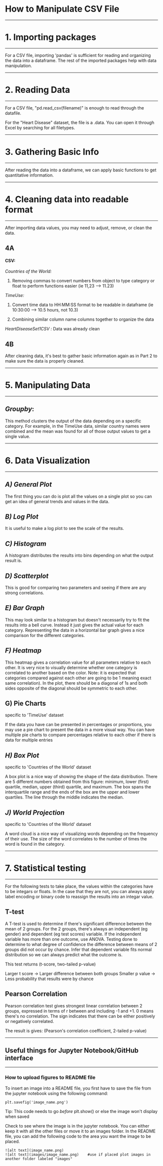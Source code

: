 # How to Manipulate CSV File



***

# 1. Importing packages

***

For a CSV file, importing 'pandas' is sufficient for reading and organizing the data into a dataframe. The rest of the imported packages help with data manipulation. 



***

# 2. Reading Data

***

For a CSV file, "pd.read_csv(filename)" is enough to read through the datafile.

For the "Heart Disease" dataset, the file is a .data. You can open it through Excel by searching for all filetypes.



***

# 3. Gathering Basic Info

***

After reading the data into a dataframe, we can apply basic functions to get quantitative information.



        
***

# 4. Cleaning data into readable format

***

After importing data values, you may need to adjust, remove, or clean the data.


## 4A

#### CSV:

*Countries of the World:* 

1. Removing commas to convert numbers from object to type category or float to perform functions easier (ie 11,23 --> 11.23)



*TimeUse:* 

1. Convert time data to HH:MM:SS format to be readable in dataframe (ie 10:30:00 -->  10.5 hours, not 10.3)


2. Combining similar column name columns together to organize the data 



*HeartDiseaseSet1CSV :* Data was already clean



## 4B

After cleaning data, it's best to gather basic information again as in Part 2 to make sure the data is properly cleaned. 




***

# 5. Manipulating Data

***


## *Groupby*: 

This method clusters the output of the data depending on a specific category. For example, in the TimeUse data, similar country names were combined and the mean was found for all of those output values to get a single value.




***

# 6. Data Visualization

***


## *A) General Plot*

The first thing you can do is plot all the values on a single plot so you can get an idea of general trends and values in the data.




## *B) Log Plot*

It is useful to make a log plot to see the scale of the results.

  


## *C) Histogram*

A histogram distributes the results into bins depending on what the output result is.

   


## *D) Scatterplot*

This is good for comparing two parameters and seeing if there are any strong correlations.

  

## *E) Bar Graph*

This may look similar to a histogram but doesn't necessarily try to fit the results into a bell curve. Instead it just gives the actual value for each category. Representing the data in a horizontal bar graph gives a nice comparison for the different categories.


   


## *F) Heatmap*

This heatmap gives a correlation value for all parameters relative to each other. It is very nice to visually determine whether one category is correlated to another based on the color. Note: it is expected that categories compared against each other are going to be 1 meaning exact same correlation). In the plot, there should be a diagonal of 1s and both sides opposite of the diagonal should be symmetric to each other. 



## G) Pie Charts
specific to 'TimeUse' dataset

If the data you have can be presented in percentages or proportions, you may use a pie chart to present the data in a more visual way. You can have multiple pie charts to compare percentages relative to each other if there is data for multiple entries




## *H) Box Plot*
specific to 'Countries of the World' dataset

A box plot is a nice way of showing the shape of the data distribution. There are 5 different numbers obtained from this figure: minimum, lower (first) quartile, median, upper (third) quartile, and maximum. The box spans the interquartile range and the ends of the box are the upper and lower quartiles. The line through the middle indicates the median.




## *J) World Projection*
specific to 'Countries of the World' dataset

A word cloud is a nice way of visualizing words depending on the frequency of their use. The size of the word correlates to the number of times the word is found in the category.


   


***

# 7. Statistical testing

***


For the following tests to take place, the values within the categories have to be integars or floats. In the case that they are not, you can always apply label encoding or binary code to reassign the results into an integar value.


## T-test

A T-test is used to determine if there's significant difference between the mean of 2 groups. For the 2 groups, there's always an independent (eg gender) and dependent (eg test scores) variable. If the independent variable has more than one outcome, use ANOVA. Testing done to determine to what degree of confidence the difference between means of 2 groups did not occur by chance. Infer that dependent variable fits normal distribution so we can always predict what the outcome is.


This test returns (t-score, two-tailed p-value)

Larger t score -> Larger difference between both groups
Smaller p value -> Less probability that results were by chance

## Pearson Correlation

Pearson correlation test gives strongest linear correlation between 2 groups, expressed in terms of r between and including -1 and +1. 0 means there's no correlation. The sign indicates that there can be either positively or negatively correlated. 

   
The result is gives: (Pearson's correlation coefficient, 2-tailed p-value)





***

## Useful things for Jupyter Notebook/GitHub interface

***


### How to upload figures to README file

To insert an image into a README file, you first have to save the file from the jupyter notebook using the following command:

    plt.savefig('image_name.png')
    
Tip: This code needs to go *before* plt.show() or else the image won't display when saved

Check to see where the image is in the jupyter notebook. You can either keep it with all the other files or move it to an images folder. In the README file, you can add the following code to the area you want the image to be placed. 

    ![alt text](image_name.png)
    ![alt text](images/image_name.png)    #use if placed plot images in another folder labeled "images"

